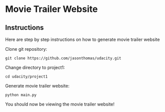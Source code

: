 # Movie Trailer Website #

## Instructions ##

Here are step by step instructions on how to generate movie trailer website

Clone git repository:

    git clone https://github.com/jasonthomas/udacity.git

Change directory to project1:

    cd udacity/project1

Generate movie trailer website:

    python main.py

You should now be viewing the movie trailer website!
